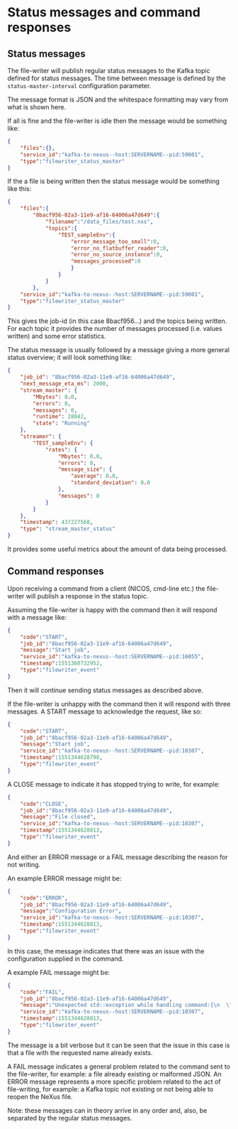 # Status messages and command responses

## Status messages
The file-writer will publish regular status messages to the Kafka topic defined for status messages.
The time between message is defined by the `status-master-interval` configuration parameter.

The message format is JSON and the whitespace formatting may vary from what is shown here.

If all is fine and the file-writer is idle then the message would be something like:

```json
{
    "files":{},
    "service_id":"kafka-to-nexus--host:SERVERNAME--pid:59001",
    "type":"filewriter_status_master"
}
```

If the a file is being written then the status message would be something like this:

```json
{
    "files":{
        "8bacf956-02a3-11e9-af16-64006a47d649":{
            "filename":"/data_files/test.nxs",
            "topics":{
                "TEST_sampleEnv":{
                    "error_message_too_small":0,
                    "error_no_flatbuffer_reader":0,
                    "error_no_source_instance":0,
                    "messages_processed":0
                    }
                }
            }
        },
    "service_id":"kafka-to-nexus--host:SERVERNAME--pid:59001",
    "type":"filewriter_status_master"
}
```

This gives the job-id (in this case 8bacf956...) and the topics being written. For each topic it provides the number of 
messages processed (i.e. values written) and some error statistics.

The status message is usually followed by a message giving a more general status overview; it will look something like:

```json
{
    "job_id": "8bacf956-02a3-11e9-af16-64006a47d649",
    "next_message_eta_ms": 2000,
    "stream_master": {
        "Mbytes": 0.0,
        "errors": 0,
        "messages": 0,
        "runtime": 28042,
        "state": "Running"
    },
    "streamer": {
        "TEST_sampleEnv": {
            "rates": {
                "Mbytes": 0.0,
                "errors": 0,
                "message_size": {
                    "average": 0.0,
                    "standard_deviation": 0.0
                },
                "messages": 0
            }
        }
    },
    "timestamp": 437227568,
    "type": "stream_master_status"
}
```
It provides some useful metrics about the amount of data being processed.

## Command responses

Upon receiving a command from a client (NICOS, cmd-line etc.) the file-writer will publish a response in the status
topic.

Assuming the file-writer is happy with the command then it will respond with a message like:

```json
{
    "code":"START",
    "job_id":"8bacf956-02a3-11e9-af16-64006a47d649",
    "message":"Start job",
    "service_id":"kafka-to-nexus--host:SERVERNAME--pid:16055",
    "timestamp":1551360732952,
    "type":"filewriter_event"
}
```
Then it will continue sending status messages as described above.

If the file-writer is unhappy with the command then it will respond with three messages.
A START message to acknowledge the request, like so:

```json
{
    "code":"START",
    "job_id":"8bacf956-02a3-11e9-af16-64006a47d649",
    "message":"Start job",
    "service_id":"kafka-to-nexus--host:SERVERNAME--pid:10307",
    "timestamp":1551344628798,
    "type":"filewriter_event"
}
```

A CLOSE message to indicate it has stopped trying to write, for example:

```json
{
    "code":"CLOSE",
    "job_id":"8bacf956-02a3-11e9-af16-64006a47d649",
    "message":"File closed",
    "service_id":"kafka-to-nexus--host:SERVERNAME--pid:10307",
    "timestamp":1551344628813,
    "type":"filewriter_event"
}
```

And either an ERROR message or a FAIL message describing the reason for not writing.
 
An example ERROR message might be:

```json
{
    "code":"ERROR",
    "job_id":"8bacf956-02a3-11e9-af16-64006a47d649",
    "message":"Configuration Error",
    "service_id":"kafka-to-nexus--host:SERVERNAME--pid:10307",
    "timestamp":1551344628813,
    "type":"filewriter_event"
}
```

In this case, the message indicates that there was an issue with the configuration supplied in the command.

A example FAIL message might be:

```json
{
    "code":"FAIL",
    "job_id":"8bacf956-02a3-11e9-af16-64006a47d649",
    "message":"Unexpected std::exception while handling command:{\n  \"cmd\": \"FileWriter_new\",\n  \"broker\": \"127.0.0.1:9092\",\n  \"job_id\": \"8bacf956-02a3-11e9-af16-64006a47d649\",\n  \"file_attributes\": {\n    \"file_name\": \"test.nxs\"\n  },\n  \"nexus_structure\": {\n      \"children\": [\n          {\n            \"type\": \"group\",\n            \"name\": \"my_test_group\",\n            \"children\": [\n              {\n                \"type\": \"stream\",\n                \"stream\": {\n                  \"dtype\": \"double\",\n                  \"writer_module\": \"f142\",\n                  \"source\": \"my_test_pv\",\n                  \"topic\": \"LOQ_sampleEnv\"\n                }\n              }\n            ],\n            \"attributes\": [\n              {\n                \"name\": \"units\",\n                \"values\": \"ms\"\n              }\n            ]\n          }\n        ]\n      }\n}\n\nError in CommandHandler::tryToHandle\n  Failed to initializeHDF: can not initialize hdf file /data_files/test.nxs\n    can not initialize hdf file /Users/mattclarke/Code/Repos/DMSC/kafka-to-nexus/cmake-build-debug/bin/test.nxs\n      The file \"/Users/mattclarke/Code/Repos/DMSC/kafka-to-nexus/cmake-build-debug/bin/test.nxs\" exists already.",
    "service_id":"kafka-to-nexus--host:SERVERNAME--pid:10307",
    "timestamp":1551344628813,
    "type":"filewriter_event"
}
```

The message is a bit verbose but it can be seen that the issue in this case is that a file with the requested name
already exists.

A FAIL message indicates a general problem related to the command sent to the file-writer, for example: a file already 
existing or malformed JSON.
An ERROR message represents a more specific problem related to the act of file-writing, for example: a Kafka topic not 
existing or not being able to reopen the NeXus file.

Note: these messages can in theory arrive in any order and, also, be separated by the regular status messages.
